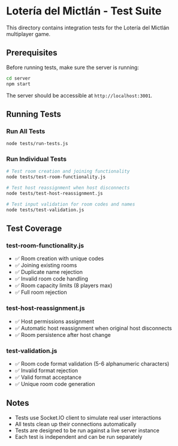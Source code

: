 # Lotería del Mictlán - Test Suite

This directory contains integration tests for the Lotería del Mictlán multiplayer game.

## Prerequisites

Before running tests, make sure the server is running:

```bash
cd server
npm start
```

The server should be accessible at `http://localhost:3001`.

## Running Tests

### Run All Tests
```bash
node tests/run-tests.js
```

### Run Individual Tests
```bash
# Test room creation and joining functionality
node tests/test-room-functionality.js

# Test host reassignment when host disconnects
node tests/test-host-reassignment.js

# Test input validation for room codes and names
node tests/test-validation.js
```

## Test Coverage

### test-room-functionality.js
- ✅ Room creation with unique codes
- ✅ Joining existing rooms
- ✅ Duplicate name rejection
- ✅ Invalid room code handling
- ✅ Room capacity limits (8 players max)
- ✅ Full room rejection

### test-host-reassignment.js
- ✅ Host permissions assignment
- ✅ Automatic host reassignment when original host disconnects
- ✅ Room persistence after host change

### test-validation.js
- ✅ Room code format validation (5-6 alphanumeric characters)
- ✅ Invalid format rejection
- ✅ Valid format acceptance
- ✅ Unique room code generation

## Notes

- Tests use Socket.IO client to simulate real user interactions
- All tests clean up their connections automatically
- Tests are designed to be run against a live server instance
- Each test is independent and can be run separately